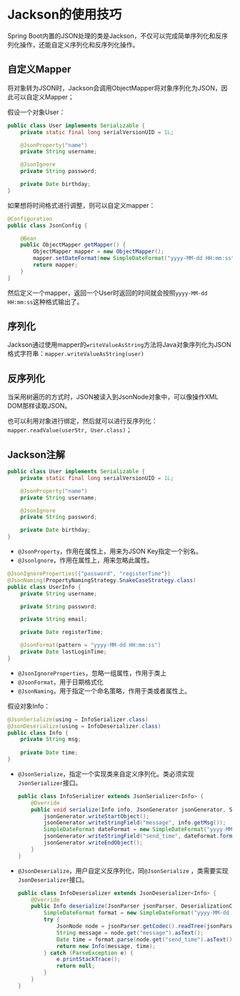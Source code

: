 # Jackson的使用技巧

Spring Boot内置的JSON处理的类是Jackson，不仅可以完成简单序列化和反序列化操作，还能自定义序列化和反序列化操作。

## 自定义Mapper

将对象转为JSON时，Jackson会调用ObjectMapper将对象序列化为JSON，因此可以自定义Mapper；

假设一个对象User：

```java
public class User implements Serializable {
    private static final long serialVersionUID = 1L;

    @JsonProperty("name")
    private String username;

    @JsonIgnore
    private String password;

    private Date birthday;
}
```

如果想将时间格式进行调整，则可以自定义mapper：

```java
@Configuration
public class JsonConfig {

    @Bean
    public ObjectMapper getMapper() {
        ObjectMapper mapper = new ObjectMapper();
        mapper.setDateFormat(new SimpleDateFormat("yyyy-MM-dd HH:mm:ss"));
        return mapper;
    }
}
```

然后定义一个mapper，返回一个User时返回的时间就会按照`yyyy-MM-dd HH:mm:ss`这种格式输出了。

## 序列化

Jackson通过使用mapper的`writeValueAsString`方法将Java对象序列化为JSON格式字符串：`mapper.writeValueAsString(user)`

## 反序列化

当采用树遍历的方式时，JSON被读入到JsonNode对象中，可以像操作XML DOM那样读取JSON。

也可以利用对象进行绑定，然后就可以进行反序列化：`mapper.readValue(userStr, User.class)`；

## Jackson注解

```java
public class User implements Serializable {
    private static final long serialVersionUID = 1L;

    @JsonProperty("name")
    private String username;

    @JsonIgnore
    private String password;

    private Date birthday;
}
```

* `@JsonProperty`，作用在属性上，用来为JSON Key指定一个别名。
* `@Jsonlgnore`，作用在属性上，用来忽略此属性。

```java
@JsonIgnoreProperties({"password", "registerTime"})
@JsonNaming(PropertyNamingStrategy.SnakeCaseStrategy.class)
public class UserInfo {
    private String username;

    private String password;

    private String email;

    private Date registerTime;

    @JsonFormat(pattern = "yyyy-MM-dd HH:mm:ss")
    private Date lastLoginTime;
}
```

* `@JsonIgnoreProperties`，忽略一组属性，作用于类上
* `@JsonFormat`，用于日期格式化
* `@JsonNaming`，用于指定一个命名策略，作用于类或者属性上。

假设对象Info：

```java
@JsonSerialize(using = InfoSerializer.class)
@JsonDeserialize(using = InfoDeserializer.class)
public class Info {
    private String msg;
    
    private Date time;
}
```

* `@JsonSerialize`，指定一个实现类来自定义序列化。类必须实现`JsonSerializer`接口。

  ```java
  public class InfoSerializer extends JsonSerializer<Info> {
      @Override
      public void serialize(Info info, JsonGenerator jsonGenerator, SerializerProvider serializerProvider) throws IOException {
          jsonGenerator.writeStartObject();
          jsonGenerator.writeStringField("message", info.getMsg());
          SimpleDateFormat dateFormat = new SimpleDateFormat("yyyy-MM-dd HH:mm:ss");
          jsonGenerator.writeStringField("send_time", dateFormat.format(info.getTime()));
          jsonGenerator.writeEndObject();
      }
  }
  ```

* `@JsonDeserialize`，用户自定义反序列化，同`@JsonSerialize` ，类需要实现`JsonDeserializer`接口。

  ```java
  public class InfoDeserializer extends JsonDeserializer<Info> {
      @Override
      public Info deserialize(JsonParser jsonParser, DeserializationContext deserializationContext) throws IOException, JsonProcessingException {
          SimpleDateFormat format = new SimpleDateFormat("yyyy-MM-dd HH:mm:ss");
          try {
              JsonNode node = jsonParser.getCodec().readTree(jsonParser);
              String message = node.get("message").asText();
              Date time = format.parse(node.get("send_time").asText());
              return new Info(message, time);
          } catch (ParseException e) {
              e.printStackTrace();
              return null;
          }
      }
  }
  ```

  

